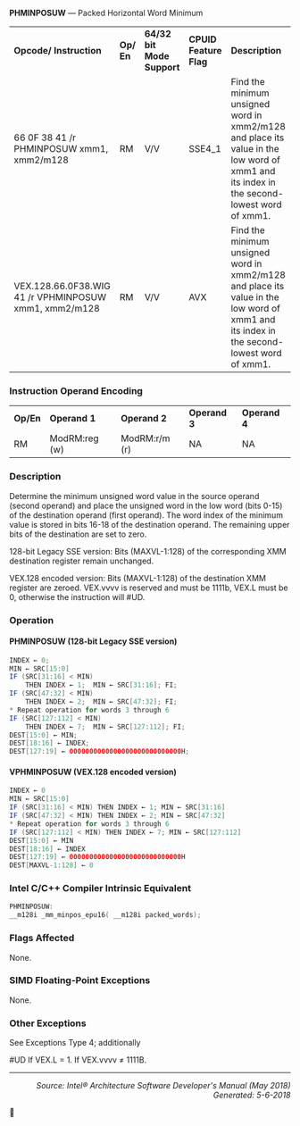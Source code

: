 <b>PHMINPOSUW</b> —  Packed Horizontal Word Minimum
<table>
	<tr>
		<td><b>Opcode/ Instruction</b></td>
		<td><b>Op/ En</b></td>
		<td><b>64/32 bit Mode Support</b></td>
		<td><b>CPUID Feature Flag</b></td>
		<td><b>Description</b></td>
	</tr>
	<tr>
		<td>66 0F 38 41 /r PHMINPOSUW xmm1, xmm2/m128</td>
		<td>RM</td>
		<td>V/V</td>
		<td>SSE4_1</td>
		<td>Find the minimum unsigned word in xmm2/m128 and place its value in the low word of xmm1 and its index in the second- lowest word of xmm1.</td>
	</tr>
	<tr>
		<td>VEX.128.66.0F38.WIG 41 /r VPHMINPOSUW xmm1, xmm2/m128</td>
		<td>RM</td>
		<td>V/V</td>
		<td>AVX</td>
		<td>Find the minimum unsigned word in xmm2/m128 and place its value in the low word of xmm1 and its index in the second- lowest word of xmm1.</td>
	</tr>
</table>


### Instruction Operand Encoding
<table>
	<tr>
		<td><b>Op/En</b></td>
		<td><b>Operand 1</b></td>
		<td><b>Operand 2</b></td>
		<td><b>Operand 3</b></td>
		<td><b>Operand 4</b></td>
	</tr>
	<tr>
		<td>RM</td>
		<td>ModRM:reg (w)</td>
		<td>ModRM:r/m (r)</td>
		<td>NA</td>
		<td>NA</td>
	</tr>
</table>


### Description
Determine the minimum unsigned word value in the source operand (second operand) and place the unsigned
word in the low word (bits 0-15) of the destination operand (first operand). The word index of the minimum value
is stored in bits 16-18 of the destination operand. The remaining upper bits of the destination are set to zero.

128-bit Legacy SSE version: Bits (MAXVL-1:128) of the corresponding XMM destination register remain
unchanged.

VEX.128 encoded version: Bits (MAXVL-1:128) of the destination XMM register are zeroed. VEX.vvvv is reserved
and must be 1111b, VEX.L must be 0, otherwise the instruction will \#UD.

### Operation


#### PHMINPOSUW (128-bit Legacy SSE version)
```java
INDEX ← 0;
MIN ← SRC[15:0]
IF (SRC[31:16] < MIN) 
    THEN INDEX ← 1;  MIN ← SRC[31:16]; FI;
IF (SRC[47:32] < MIN) 
    THEN INDEX ← 2;  MIN ← SRC[47:32]; FI;
* Repeat operation for words 3 through 6
IF (SRC[127:112] < MIN) 
    THEN INDEX ← 7;  MIN ← SRC[127:112]; FI;
DEST[15:0] ← MIN;
DEST[18:16] ← INDEX;
DEST[127:19] ← 0000000000000000000000000000H;
```
#### VPHMINPOSUW (VEX.128 encoded version)
```java
INDEX ← 0
MIN ← SRC[15:0]
IF (SRC[31:16] < MIN) THEN INDEX ← 1; MIN ← SRC[31:16]
IF (SRC[47:32] < MIN) THEN INDEX ← 2; MIN ← SRC[47:32]
* Repeat operation for words 3 through 6
IF (SRC[127:112] < MIN) THEN INDEX ← 7; MIN ← SRC[127:112]
DEST[15:0] ← MIN
DEST[18:16] ← INDEX
DEST[127:19] ← 0000000000000000000000000000H
DEST[MAXVL-1:128] ← 0
```
### Intel C/C++ Compiler Intrinsic Equivalent
```c
PHMINPOSUW:
__m128i _mm_minpos_epu16( __m128i packed_words);
```
### Flags Affected
None.

### SIMD Floating-Point Exceptions

None.

### Other Exceptions

See Exceptions Type 4; additionally
<p>#UD
If VEX.L = 1.
If VEX.vvvv ≠ 1111B.

 --- 
<p align="right"><i>Source: Intel® Architecture Software Developer's Manual (May 2018)<br>Generated: 5-6-2018</i></p>
